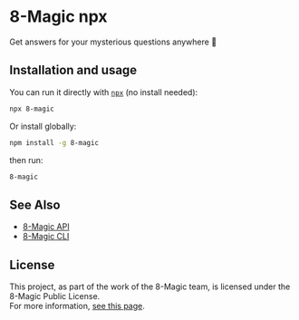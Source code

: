 # 8-Magic npx

Get answers for your mysterious questions anywhere 🔮

## Installation and usage

You can run it directly with [`npx`](https://www.freecodecamp.org/news/npm-vs-npx-whats-the-difference/) (no install needed):

```bash
npx 8-magic
```

Or install globally:

```bash
npm install -g 8-magic
```

then run:

```bash
8-magic
```

## See Also

- [8-Magic API](https://api.8.alialmasi.ir)
- [8-Magic CLI](https://github.com/8-Magic/8-magic-cli)


## License

This project, as part of the work of the 8-Magic team, is licensed under the 8-Magic Public License.  
For more information, [see this page](https://8-magic.github.io/8-Magic-Public-License/).